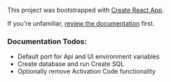 This project was bootstrapped with [Create React App](https://github.com/facebook/create-react-app).

If you're unfamiliar, [review the documentation](README-CRA.md) first.

### Documentation Todos:

- Default port for Api and UI environment variables
- Create database and run Create SQL
- Optionally remove Activation Code functionality
